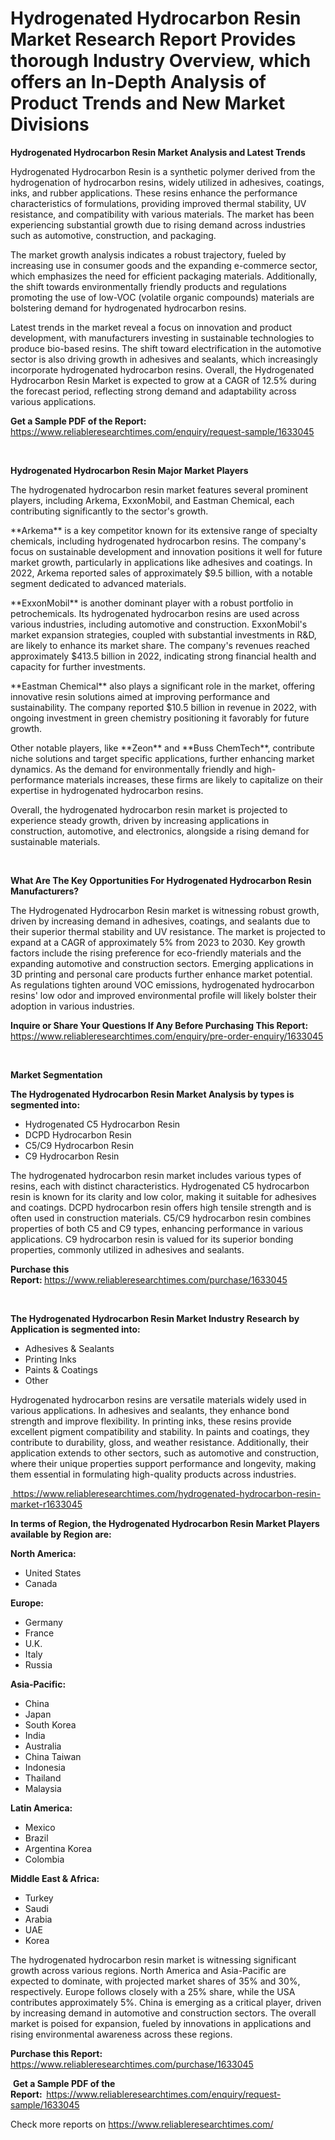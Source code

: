 <p><h1>Hydrogenated Hydrocarbon Resin Market Research Report Provides thorough Industry Overview, which offers an In-Depth Analysis of Product Trends and New Market Divisions</h1></p><p><strong>Hydrogenated Hydrocarbon Resin Market Analysis and Latest Trends</strong></p>
<p><p>Hydrogenated Hydrocarbon Resin is a synthetic polymer derived from the hydrogenation of hydrocarbon resins, widely utilized in adhesives, coatings, inks, and rubber applications. These resins enhance the performance characteristics of formulations, providing improved thermal stability, UV resistance, and compatibility with various materials. The market has been experiencing substantial growth due to rising demand across industries such as automotive, construction, and packaging.</p><p>The market growth analysis indicates a robust trajectory, fueled by increasing use in consumer goods and the expanding e-commerce sector, which emphasizes the need for efficient packaging materials. Additionally, the shift towards environmentally friendly products and regulations promoting the use of low-VOC (volatile organic compounds) materials are bolstering demand for hydrogenated hydrocarbon resins.</p><p>Latest trends in the market reveal a focus on innovation and product development, with manufacturers investing in sustainable technologies to produce bio-based resins. The shift toward electrification in the automotive sector is also driving growth in adhesives and sealants, which increasingly incorporate hydrogenated hydrocarbon resins. Overall, the Hydrogenated Hydrocarbon Resin Market is expected to grow at a CAGR of 12.5% during the forecast period, reflecting strong demand and adaptability across various applications.</p></p>
<p><strong>Get a Sample PDF of the Report:&nbsp;</strong> <a href="https://www.reliableresearchtimes.com/enquiry/request-sample/1633045?utm_campaign=2186&utm_medium=2&utm_source=Github&utm_content=ia&utm_term=02042025&utm_id=hydrogenated-hydrocarbon-resin">https://www.reliableresearchtimes.com/enquiry/request-sample/1633045</a></p>
<p>&nbsp;</p>
<p><strong>Hydrogenated Hydrocarbon Resin Major Market Players</strong></p>
<p><p>The hydrogenated hydrocarbon resin market features several prominent players, including Arkema, ExxonMobil, and Eastman Chemical, each contributing significantly to the sector's growth.</p><p>**Arkema** is a key competitor known for its extensive range of specialty chemicals, including hydrogenated hydrocarbon resins. The company's focus on sustainable development and innovation positions it well for future market growth, particularly in applications like adhesives and coatings. In 2022, Arkema reported sales of approximately $9.5 billion, with a notable segment dedicated to advanced materials.</p><p>**ExxonMobil** is another dominant player with a robust portfolio in petrochemicals. Its hydrogenated hydrocarbon resins are used across various industries, including automotive and construction. ExxonMobil's market expansion strategies, coupled with substantial investments in R&D, are likely to enhance its market share. The company's revenues reached approximately $413.5 billion in 2022, indicating strong financial health and capacity for further investments.</p><p>**Eastman Chemical** also plays a significant role in the market, offering innovative resin solutions aimed at improving performance and sustainability. The company reported $10.5 billion in revenue in 2022, with ongoing investment in green chemistry positioning it favorably for future growth.</p><p>Other notable players, like **Zeon** and **Buss ChemTech**, contribute niche solutions and target specific applications, further enhancing market dynamics. As the demand for environmentally friendly and high-performance materials increases, these firms are likely to capitalize on their expertise in hydrogenated hydrocarbon resins.</p><p>Overall, the hydrogenated hydrocarbon resin market is projected to experience steady growth, driven by increasing applications in construction, automotive, and electronics, alongside a rising demand for sustainable materials.</p></p>
<p>&nbsp;</p>
<p><strong>What Are The Key Opportunities For Hydrogenated Hydrocarbon Resin Manufacturers?</strong></p>
<p><p>The Hydrogenated Hydrocarbon Resin market is witnessing robust growth, driven by increasing demand in adhesives, coatings, and sealants due to their superior thermal stability and UV resistance. The market is projected to expand at a CAGR of approximately 5% from 2023 to 2030. Key growth factors include the rising preference for eco-friendly materials and the expanding automotive and construction sectors. Emerging applications in 3D printing and personal care products further enhance market potential. As regulations tighten around VOC emissions, hydrogenated hydrocarbon resins' low odor and improved environmental profile will likely bolster their adoption in various industries.</p></p>
<p><strong>Inquire or Share Your Questions If Any Before Purchasing This Report:</strong> <a href="https://www.reliableresearchtimes.com/enquiry/pre-order-enquiry/1633045?utm_campaign=2186&utm_medium=2&utm_source=Github&utm_content=ia&utm_term=02042025&utm_id=hydrogenated-hydrocarbon-resin">https://www.reliableresearchtimes.com/enquiry/pre-order-enquiry/1633045</a></p>
<p>&nbsp;</p>
<p><strong>Market Segmentation</strong></p>
<p><strong>The Hydrogenated Hydrocarbon Resin Market Analysis by types is segmented into:</strong></p>
<p><ul><li>Hydrogenated C5 Hydrocarbon Resin</li><li>DCPD Hydrocarbon Resin</li><li>C5/C9 Hydrocarbon Resin</li><li>C9 Hydrocarbon Resin</li></ul></p>
<p><p>The hydrogenated hydrocarbon resin market includes various types of resins, each with distinct characteristics. Hydrogenated C5 hydrocarbon resin is known for its clarity and low color, making it suitable for adhesives and coatings. DCPD hydrocarbon resin offers high tensile strength and is often used in construction materials. C5/C9 hydrocarbon resin combines properties of both C5 and C9 types, enhancing performance in various applications. C9 hydrocarbon resin is valued for its superior bonding properties, commonly utilized in adhesives and sealants.</p></p>
<p><strong>Purchase this Report:&nbsp;</strong><a href="https://www.reliableresearchtimes.com/purchase/1633045?utm_campaign=2186&utm_medium=2&utm_source=Github&utm_content=ia&utm_term=02042025&utm_id=hydrogenated-hydrocarbon-resin">https://www.reliableresearchtimes.com/purchase/1633045</a></p>
<p>&nbsp;</p>
<p><strong>The Hydrogenated Hydrocarbon Resin Market Industry Research by Application is segmented into:</strong></p>
<p><ul><li>Adhesives & Sealants</li><li>Printing Inks</li><li>Paints & Coatings</li><li>Other</li></ul></p>
<p><p>Hydrogenated hydrocarbon resins are versatile materials widely used in various applications. In adhesives and sealants, they enhance bond strength and improve flexibility. In printing inks, these resins provide excellent pigment compatibility and stability. In paints and coatings, they contribute to durability, gloss, and weather resistance. Additionally, their application extends to other sectors, such as automotive and construction, where their unique properties support performance and longevity, making them essential in formulating high-quality products across industries.</p></p>
<p><a href="https://www.reliableresearchtimes.com/hydrogenated-hydrocarbon-resin-market-r1633045?utm_campaign=2186&utm_medium=2&utm_source=Github&utm_content=ia&utm_term=02042025&utm_id=hydrogenated-hydrocarbon-resin">&nbsp;https://www.reliableresearchtimes.com/hydrogenated-hydrocarbon-resin-market-r1633045</a></p>
<p><strong>In terms of Region, the Hydrogenated Hydrocarbon Resin Market Players available by Region are:</strong></p>
<p>
    <p> <strong> North America: </strong>
        <ul>
            <li>United States</li>
            <li>Canada</li>
        </ul>
        </p> 
    <p> <strong> Europe: </strong>
        <ul>
            <li>Germany</li>
            <li>France</li>
            <li>U.K.</li>
            <li>Italy</li>
            <li>Russia</li>
        </ul>
        </p> 
    <p> <strong> Asia-Pacific: </strong>
        <ul>
            <li>China</li>
            <li>Japan</li>
            <li>South Korea</li>
            <li>India</li>
            <li>Australia</li>
            <li>China Taiwan</li>
            <li>Indonesia</li>
            <li>Thailand</li>
            <li>Malaysia</li>
        </ul>
        </p> 
    <p> <strong> Latin America: </strong>
        <ul>
            <li>Mexico</li>
            <li>Brazil</li>
            <li>Argentina Korea</li>
            <li>Colombia</li>
        </ul>
        </p> 
    <p> <strong> Middle East & Africa: </strong>
        <ul>
            <li>Turkey</li>
            <li>Saudi</li>
            <li>Arabia</li>
            <li>UAE</li>
            <li>Korea</li>
        </ul>
    </p>
    </p>
<p><p>The hydrogenated hydrocarbon resin market is witnessing significant growth across various regions. North America and Asia-Pacific are expected to dominate, with projected market shares of 35% and 30%, respectively. Europe follows closely with a 25% share, while the USA contributes approximately 5%. China is emerging as a critical player, driven by increasing demand in automotive and construction sectors. The overall market is poised for expansion, fueled by innovations in applications and rising environmental awareness across these regions.</p></p>
<p><strong>Purchase this Report: </strong><a href="https://www.reliableresearchtimes.com/purchase/1633045?utm_campaign=2186&utm_medium=2&utm_source=Github&utm_content=ia&utm_term=02042025&utm_id=hydrogenated-hydrocarbon-resin">https://www.reliableresearchtimes.com/purchase/1633045</a></p>
<p>&nbsp;<strong>Get a Sample PDF of the Report:&nbsp;&nbsp;</strong><a href="https://www.reliableresearchtimes.com/enquiry/request-sample/1633045?utm_campaign=2186&utm_medium=2&utm_source=Github&utm_content=ia&utm_term=02042025&utm_id=hydrogenated-hydrocarbon-resin">https://www.reliableresearchtimes.com/enquiry/request-sample/1633045</a></p>
<p><strong></strong></p>
<p>Check more reports on <a href="https://www.reliableresearchtimes.com/?utm_campaign=2186&utm_medium=2&utm_source=Github&utm_content=ia&utm_term=02042025&utm_id=hydrogenated-hydrocarbon-resin">https://www.reliableresearchtimes.com/</a></p>